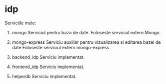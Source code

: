 # idp


Serviciile mele:

1) mongo
  Serviciul pentru baza de date.
  Foloseste serviciul extern Mongo.
  
2) mongo-express
  Serviciu auxiliar pentru vizualizarea si editarea bazei de date
  Foloseste serviciul extern mongo-express
  
3) backend_idp
  Serviciu implementat. 

4) frontend_idp
  Serviciu implementat. 

5) helperdb
  Serviciu implementat.
  
